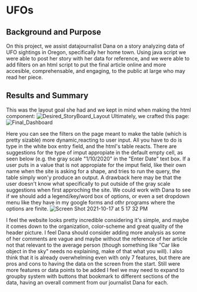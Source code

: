 # UFOs

## Background and Purpose
On this project, we assist datajournalist Dana on a story analyzing data of UFO sightings in Oregon, specifically her home town. Using java script we were able to post her story with her data for reference, and we were able to add filters on an html script to put the final article online and more accesible, comprehensable, and engaging, to the public at large who may read her piece.

## Results and Summary
This was the layout goal she had and we kept in mind when making the html component: 
![Desired_StoryBoard_Layout](https://user-images.githubusercontent.com/82982952/137645331-07feea1e-502c-482e-96d0-33636753ff39.png)
Ultimately, we crafted this page:
![Final_Dashboard](https://user-images.githubusercontent.com/82982952/137645336-3b6bd09a-1296-47ae-9f40-2995cdb4d09d.png)

Here you can see the filters on the page meant to make the table (which is pretty sizable) more dynamic,reacting to user input. All you have to do is type in the white box entry field, and the html's table reacts. There are suggestions for the type of imput appropiate in the default empty cell, as seen below (e.g. the gray scale "1/10/2020" in the "Enter Date" text box. If a user puts in a value that is not appropiate for the imput field, like their own name when the site is asking for a shape, and tries to run the query, the table simply won'y produce an output. A drawback here may be that the user doesn't know what specifically to put outside of the gray scale suggestions when first approching the site. We could work with Dana to see if we should add a legend/key/word box of options, or even a set dropdown menu like they have in my google forms and othr programs where the options are finite. 
![Screen Shot 2021-10-17 at 5 17 32 PM](https://user-images.githubusercontent.com/82982952/137645344-c5904d44-36c5-48d7-877c-5f921f2930dc.png)

I feel the website looks pretty incredible considering it's simple, and maybe it comes down to the organization, color-scheme and great quality of the header picture. I feel Dana should consider adding more analysis as some of her comments are vague and maybe without the reference of her article not that relevant to the average person (though something like "Car like object in the sky" needs no explaining, make of that what you will). I also think that it is already overwhelming even with only 7 features, but there are pros and cons to having the data on the screen from the start. Still were more features or data points to be added I feel we may need to expand to groupby system with buttons that bookmark to different sections of the data, having an overall comment from our journalist Dana for each.

